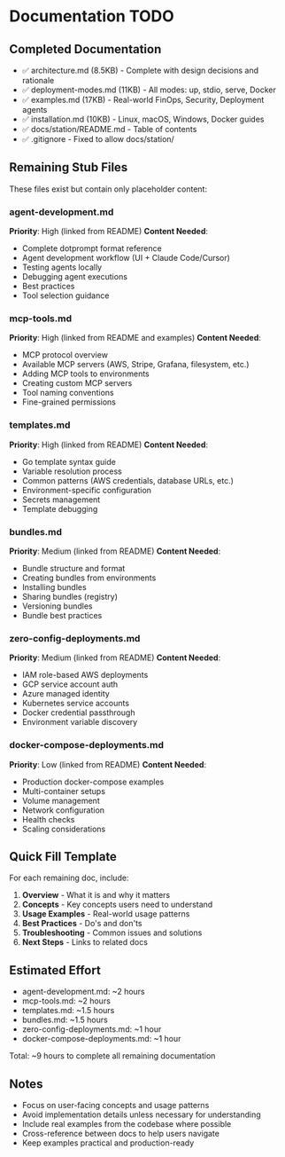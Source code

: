 # Documentation TODO

## Completed Documentation

- ✅ architecture.md (8.5KB) - Complete with design decisions and rationale
- ✅ deployment-modes.md (11KB) - All modes: up, stdio, serve, Docker
- ✅ examples.md (17KB) - Real-world FinOps, Security, Deployment agents
- ✅ installation.md (10KB) - Linux, macOS, Windows, Docker guides
- ✅ docs/station/README.md - Table of contents
- ✅ .gitignore - Fixed to allow docs/station/

## Remaining Stub Files

These files exist but contain only placeholder content:

### agent-development.md
**Priority**: High (linked from README)
**Content Needed**:
- Complete dotprompt format reference
- Agent development workflow (UI + Claude Code/Cursor)
- Testing agents locally
- Debugging agent executions
- Best practices
- Tool selection guidance

### mcp-tools.md
**Priority**: High (linked from README and examples)
**Content Needed**:
- MCP protocol overview
- Available MCP servers (AWS, Stripe, Grafana, filesystem, etc.)
- Adding MCP tools to environments
- Creating custom MCP servers
- Tool naming conventions
- Fine-grained permissions

### templates.md
**Priority**: High (linked from README)
**Content Needed**:
- Go template syntax guide
- Variable resolution process
- Common patterns (AWS credentials, database URLs, etc.)
- Environment-specific configuration
- Secrets management
- Template debugging

### bundles.md
**Priority**: Medium (linked from README)
**Content Needed**:
- Bundle structure and format
- Creating bundles from environments
- Installing bundles
- Sharing bundles (registry)
- Versioning bundles
- Bundle best practices

### zero-config-deployments.md
**Priority**: Medium (linked from README)
**Content Needed**:
- IAM role-based AWS deployments
- GCP service account auth
- Azure managed identity
- Kubernetes service accounts
- Docker credential passthrough
- Environment variable discovery

### docker-compose-deployments.md
**Priority**: Low (linked from README)
**Content Needed**:
- Production docker-compose examples
- Multi-container setups
- Volume management
- Network configuration
- Health checks
- Scaling considerations

## Quick Fill Template

For each remaining doc, include:
1. **Overview** - What it is and why it matters
2. **Concepts** - Key concepts users need to understand
3. **Usage Examples** - Real-world usage patterns
4. **Best Practices** - Do's and don'ts
5. **Troubleshooting** - Common issues and solutions
6. **Next Steps** - Links to related docs

## Estimated Effort

- agent-development.md: ~2 hours
- mcp-tools.md: ~2 hours
- templates.md: ~1.5 hours
- bundles.md: ~1.5 hours
- zero-config-deployments.md: ~1 hour
- docker-compose-deployments.md: ~1 hour

Total: ~9 hours to complete all remaining documentation

## Notes

- Focus on user-facing concepts and usage patterns
- Avoid implementation details unless necessary for understanding
- Include real examples from the codebase where possible
- Cross-reference between docs to help users navigate
- Keep examples practical and production-ready
